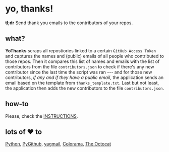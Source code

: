 # yo, thanks!
**tl;dr** Send thank you emails to the contributors of your repos.


## what?

**YoThanks** scraps all repostiories linked to a certain `GitHub Access Token` and captures the names and (public) emails of all people who contributed to those repos. Then it compares this list of names and emails with the list of contributors from the file `contributors.json` to check if there's any new contributor since the last time the script was ran --- and for those new contributors, *if any and if they have a public email*, the application sends an email based on the template from `thanks_template.txt`. Last but not least, the application then adds the new contributors to the file `contributors.json`.

## how-to  

Please, check the [INSTRUCTIONS](https://github.com/42piratas/yothanks/blob/master/INSTRUCTIONS.md).

## lots of :heart: to 

[Python](https://www.python.org), [PyGithub](https://pypi.org/project/PyGithub/), [yagmail](http://pygithub.readthedocs.io),  [Colorama](https://pypi.org/project/colorama/), [The Octocat](https://github.com/octocat) 